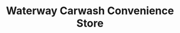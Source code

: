 ---
title: "Waterway Carwash Convenience Store"
url: /broomfield/waterway-carwash-convenience-store/
shop: convenience
---